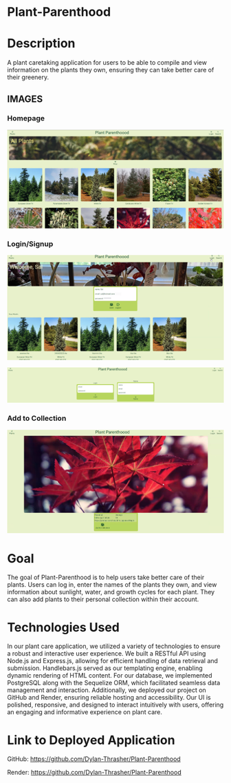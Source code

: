 # Plant-Parenthood

# Description
A plant caretaking application for users to be able to compile and view information on the plants they own, ensuring they can take better care of their greenery.



## IMAGES
### Homepage
![homepage](./public/assets/images/homepage.png)

### Login/Signup
![login](./public/assets/images/login.png)

![login2](./public/assets/images/login2.png)

### Add to Collection
![addColllection](./public/assets/images/addCollection.png)


# Goal
The goal of Plant-Parenthood is to help users take better care of their plants. Users can log in, enter the names of the plants they own, and view information about sunlight, water, and growth cycles for each plant. They can also add plants to their personal collection within their account.

# Technologies Used
In our plant care application, we utilized a variety of technologies to ensure a robust and interactive user experience. We built a RESTful API using Node.js and Express.js, allowing for efficient handling of data retrieval and submission. Handlebars.js served as our templating engine, enabling dynamic rendering of HTML content. For our database, we implemented PostgreSQL along with the Sequelize ORM, which facilitated seamless data management and interaction. Additionally, we deployed our project on GitHub and Render, ensuring reliable hosting and accessibility. Our UI is polished, responsive, and designed to interact intuitively with users, offering an engaging and informative experience on plant care.



# Link to Deployed Application
GitHub: https://github.com/Dylan-Thrasher/Plant-Parenthood

Render: https://github.com/Dylan-Thrasher/Plant-Parenthood